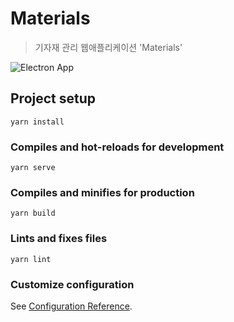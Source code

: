 # Materials
> 기자재 관리 웹애플리케이션 'Materials'

![Electron App](https://user-images.githubusercontent.com/59823089/84847841-f1641700-b08c-11ea-979f-d3b7c82a836d.png)

## Project setup
```
yarn install
```

### Compiles and hot-reloads for development
```
yarn serve
```

### Compiles and minifies for production
```
yarn build
```

### Lints and fixes files
```
yarn lint
```

### Customize configuration
See [Configuration Reference](https://cli.vuejs.org/config/).
